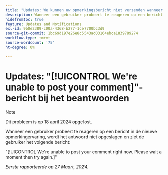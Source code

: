 ```yaml
---
title: "Updates: We kunnen uw opmerkingsbericht niet verzenden wanneer we het beantwoorden"
description: Wanneer een gebruiker probeert te reageren op een bericht in de nieuwe opmerkingervaring, wordt het antwoord niet opgeslagen en ziet de gebruiker een bericht.
hidefromtoc: true
feature: Updates and Notifications
exl-id: 9b0e2389-c00a-4368-b277-1ce7700bc3d9
source-git-commit: 1bc69d197e26e8c5543ad03164ebca1839789274
workflow-type: tm+mt
source-wordcount: '75'
ht-degree: 0%

---
```


# Updates: &quot;[!UICONTROL We're unable to post your comment]&quot;-bericht bij het beantwoorden

>[!NOTE]
>
>Dit probleem is op 18 april 2024 opgelost.

Wanneer een gebruiker probeert te reageren op een bericht in de nieuwe opmerkingervaring, wordt het antwoord niet opgeslagen en ziet de gebruiker het volgende bericht:

&quot;[!UICONTROL We're unable to post your comment right now. Please wait a moment then try again.]&quot;

_Eerste rapporteerde op 27 Maart, 2024._
